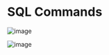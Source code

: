 # SQL Commands

![image](https://user-images.githubusercontent.com/67796162/155880850-b87bc8c3-db1c-448b-8e70-9c861faaeb4a.png)


![image](https://user-images.githubusercontent.com/67796162/155881340-f5765cfd-7c47-4a2c-a55d-5551d570afca.png)
